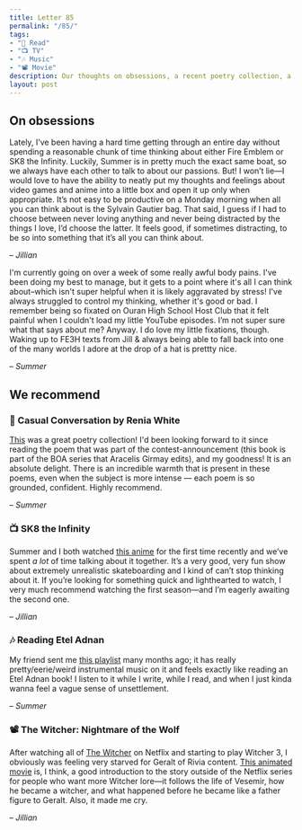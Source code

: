 ```yaml
---
title: Letter 85
permalink: "/85/"
tags:
- "📖 Read"
- "📺 TV"
- "🎶 Music"
- "📽️ Movie"
description: Our thoughts on obsessions, a recent poetry collection, a fun anime, a weird playlist, and more Witcher content.
layout: post
---
```


## On obsessions

Lately, I’ve been having a hard time getting through an entire day without spending a reasonable chunk of time thinking about either Fire Emblem or SK8 the Infinity. Luckily, Summer is in pretty much the exact same boat, so we always have each other to talk to about our passions. But! I won’t lie—I would love to have the ability to neatly put my thoughts and feelings about video games and anime into a little box and open it up only when appropriate. It’s not easy to be productive on a Monday morning when all you can think about is the Sylvain Gautier bag. That said, I guess if I had to choose between never loving anything and never being distracted by the things I love, I’d choose the latter. It feels good, if sometimes distracting, to be so into something that it’s all you can think about.

– *Jillian*

I'm currently going on over a week of some really awful body pains. I've been doing my best to manage, but it gets to a point where it's all I can think about–which isn't super helpful when it is likely aggravated by stress! I've always struggled to control my thinking, whether it's good or bad. I remember being so fixated on Ouran High School Host Club that it felt painful when I couldn't load my little YouTube episodes. I’m not super sure what that says about me? Anyway. I do love my little fixations, though. Waking up to FE3H texts from Jill & always being able to fall back into one of the many worlds I adore at the drop of a hat is prettty nice. 

– *Summer*

## We recommend

### 📖 Casual Conversation by Renia White

[This](https://www.boaeditions.org/products/casual-conversation) was a great poetry collection! I'd been looking forward to it since reading the poem that was part of the contest-announcement (this book is part of the BOA series that Aracelis Girmay edits), and my goodness! It is an absolute delight. There is an incredible warmth that is present in these poems, even when the subject is more intense — each poem is so grounded, confident. Highly recommend. 

– *Summer*

### 📺 SK8 the Infinity

Summer and I both watched [this anime](https://www.funimation.com/shows/sk8-the-infinity/) for the first time recently and we’ve spent *a lot* of time talking about it together. It’s a very good, very fun show about extremely unrealistic skateboarding and I kind of can’t stop thinking about it. If you’re looking for something quick and lighthearted to watch, I very much recommend watching the first season—and I’m eagerly awaiting the second one.

– *Jillian*

### 🎶 Reading Etel Adnan

My friend sent me [this playlist](https://open.spotify.com/playlist/1iuLvEdNJYwR9u5OeM1DSD?si=RB1wpRPwTeGGxQdiBXuOiw&utm_source=copy-link) many months ago; it has really pretty/eerie/weird instrumental music on it and feels exactly like reading an Etel Adnan book! I listen to it while I write, while I read, and when I just kinda wanna feel a vague sense of unsettlement. 

– *Summer*

### 📽️ The Witcher: Nightmare of the Wolf

After watching all of [The Witcher](https://letterstosummer.com/79/) on Netflix and starting to play Witcher 3, I obviously was feeling very starved for Geralt of Rivia content. [This animated movie](https://www.netflix.com/title/81037868) is, I think, a good introduction to the story outside of the Netflix series for people who want more Witcher lore—it follows the life of Vesemir, how he became a witcher, and what happened before he became like a father figure to Geralt. Also, it made me cry.

– *Jillian*